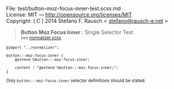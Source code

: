 File:      test/button-moz-focus-inner-test.scss.md  
License:   MIT — http://opensource.org/licenses/MIT  
Copyright: ( C ) 2014 Stefano F. Rausch < stefano@rausch-e.net >

> **Button Moz Focus Inner** : Single Selector Test  
> <small> see [normalizer.scss](../_normalizer.scss.md) </smalll>

    @import "../normalizer";

    button::-moz-focus-inner {
        @extend %button::-moz-focus-inner;

        content : "@extend %button::-moz-focus-inner;";
    }

Only `button::-moz-focus-inner` selector definitions should be stated.
